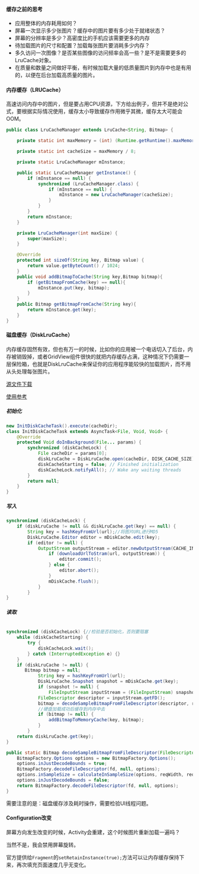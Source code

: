 #### 缓存之前的思考

 * 应用整体的内存耗用如何？
 * 屏幕一次显示多少张图片？缓存中的图片要有多少处于就绪状态？
 * 屏幕的分辨率是多少？高密度比的手机应该需要更多的内存
 * 待加载图片的尺寸和配置？加载每张图片要消耗多少内存？
 * 多久访问一次图像？是否某些图像的访问频率会高一些？是不是需要更多的LruCache对象。
 * 在质量和数量之间做好平衡，有时候加载大量的低质量图片到内存中也是有用的，以便在后台加载高质量的图片。



#### 内存缓存（LRUCache）

​	高速访问内存中的图片，但是要占用CPU资源，下方给出例子，但并不是绝对公式，要根据实际情况使用，缓存太小导致缓存作用微乎其微，缓存太大可能会OOM。

```java
public class LruCacheManager extends LruCache<String, Bitmap> {

    private static int maxMemory = (int) (Runtime.getRuntime().maxMemory() / 1024);

    private static int cacheSize = maxMemory / 8;

    private static LruCacheManager mInstance;

    public static LruCacheManager getInstance() {
        if (mInstance == null) {
            synchronized (LruCacheManager.class) {
                if (mInstance == null) {
                    mInstance = new LruCacheManager(cacheSize);
                }
            }
        }
        return mInstance;
    }

    private LruCacheManager(int maxSize) {
        super(maxSize);
    }

    @Override
    protected int sizeOf(String key, Bitmap value) {
        return value.getByteCount() / 1024;
    }
    public void addBitmapToCache(String key,Bitmap bitmap){
        if (getBitmapFromCache(key) == null){
            mInstance.put(key, bitmap);
        }
    }
    public Bitmap getBitmapFromCache(String key){
        return mInstance.get(key);
    }
}
```



#### 磁盘缓存（DiskLruCache）

​	内存缓存固然有效，但也有万一的时候，比如你的应用被一个电话切入了后台，内存被销毁掉，或者GridView组件很快的就把内存缓存占满，这种情况下仍需要一层保险箱，也就是DiskLruCache来保证你的应用程序能较快的加载图片，而不用从头处理每张图片。

[源文件下载](https://android.googlesource.com/platform/libcore/+/android-4.1.1_r1/luni/src/main/java/libcore/io/DiskLruCache.java)

[使用参考](https://blog.csdn.net/guolin_blog/article/details/28863651)

##### 初始化

```java
new InitDiskCacheTask().execute(cacheDir);
class InitDiskCacheTask extends AsyncTask<File, Void, Void> {
    @Override
    protected Void doInBackground(File... params) {
        synchronized (diskCacheLock) {
            File cacheDir = params[0];
            diskLruCache = DiskLruCache.open(cacheDir, DISK_CACHE_SIZE);
            diskCacheStarting = false; // Finished initialization
            diskCacheLock.notifyAll(); // Wake any waiting threads
        }
        return null;
    }
}
```

##### 写入

```java
synchronized (diskCacheLock) {
    if (diskLruCache != null && diskLruCache.get(key) == null) {
        String key = hashKeyFromUrl(url);//将图片URL进行MD5
        DiskLruCache.Editor editor = mDiskCache.edit(key);
        if (editor != null) {
            OutputStream outputStream = editor.newOutputStream(CACHE_INDEX);//CACHE_INDEX默认0即可
                if (downloadUrlToStram(url, outputStream)) {
                    editor.commit();
                } else {
                    editor.abort();
                }
                mDiskCache.flush();
            }
        }
}
```

##### 读取

```java

synchronized (diskCacheLock) {//检验是否初始化，否则要阻塞
    while (diskCacheStarting) {
        try {
            diskCacheLock.wait();
        } catch (InterruptedException e) {}
    }
    if (diskLruCache != null) {
       Bitmap bitmap = null;
			String key = hashKeyFromUrl(url);
			DiskLruCache.Snapshot snapshot = mDiskCache.get(key);
			if (snapshot != null) {
				FileInputStream inputStream = (FileInputStream) snapshot.getInputStream(CACHE_INDEX);
		    FileDescriptor descriptor = inputStream.getFD();
    		bitmap = decodeSampleBitmapFromFileDescriptor(descriptor, reqWidth, reqHeight);
    		//硬盘加载成功后缓存到内存中去
    		if (bitmap != null) {
    		    addBitmapToMemoryCache(key, bitmap);
		    }
		}
    return diskLruCache.get(key);
}
```

```java
public static Bitmap decodeSampleBitmapFromFileDescriptor(FileDescriptor fd, int reqWidth, int reqHeight) {
    BitmapFactory.Options options = new BitmapFactory.Options();
    options.inJustDecodeBounds = true;
    BitmapFactory.decodeFileDescriptor(fd, null, options);
    options.inSampleSize = calculateInSampleSize(options, reqWidth, reqHeight);//压缩
    options.inJustDecodeBounds = false;
    return BitmapFactory.decodeFileDescriptor(fd, null, options);
}
```

需要注意的是：磁盘缓存涉及耗时操作，需要检验UI线程问题。

#### Configuration改变

屏幕方向发生改变的时候，Activity会重建，这个时候图片重新加载一遍吗？

当然不是，我会禁用屏幕旋转。

官方提供给`Fragment`的`setRetainInstance(true);`方法可以让内存缓存保持下来，再次填充页面速度几乎无变化。